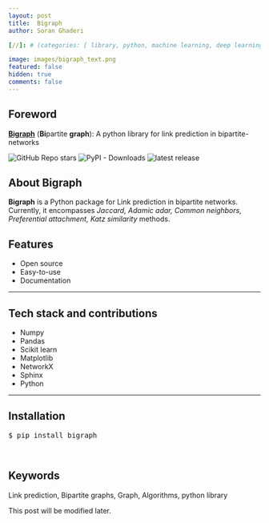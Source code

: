 ```yaml
---
layout: post
title:  Bigraph
author: Soran Ghaderi

[//]: # (categories: [ library, python, machine learning, deep learning, transformers ])

image: images/bigraph_text.png
featured: false
hidden: true
comments: false
---
```



## Foreword
<b><a target="_blank" href="https://github.com/bi-graph/bigraph">Bigraph</a></b> (<b>Bi</b>partite <b>graph</b>): A python library for link prediction in bipartite-networks</b> <br>

<img alt="GitHub Repo stars" src="https://img.shields.io/github/stars/bi-graph/bigraph?style=social">
<img alt="PyPI - Downloads" src="https://img.shields.io/pypi/dm/bigraph">
<img src="https://img.shields.io/pypi/v/bigraph.svg" alt="latest release" />

[//]: # (Glad to introduce my personal blog. Possibly, I will share what I read daily about deep learning, robotics, neuroscience, mathematics etc.)

## About Bigraph
<b>Bigraph</b> is a Python package for Link prediction in bipartite networks. Currently, it encompasses
<i>Jaccard, Adamic adar, Common neighbors, Preferential attachment,
Katz similarity</i> methods. <br>

## Features

<ul>
    <li>Open source</li>
    <li>Easy-to-use</li>
    <li>Documentation</li>
</ul>

-------------

## Tech stack and contributions

<ul>
    <li>Numpy</li>
    <li>Pandas</li>
    <li>Scikit learn</li>
    <li>Matplotlib</li>
    <li>NetworkX</li>
    <li>Sphinx</li>
    <li>Python</li>

</ul>

-------------


## Installation
<pre>$ pip install bigraph</pre>

<br> 

## Keywords
Link prediction, Bipartite graphs, Graph, Algorithms, python library

[//]: # (I am holding a B.Eng. in computer eng. since 2018 and trying to learn new stuff in the mentioned areas whenever I have free time.)
[//]: # (During the past few years I've been working on different projects both in the industry and opensource.<br>)

[//]: # (<div>)

[//]: # (Some libraries and applications I've been involved in are as follows:)

[//]: # (<h4>Machine learning libraries</h4>)

[//]: # (<ul>)

[//]: # (<li><b>Emgraph</b>: A Python toolkit for knowledge graph embedding.)

[//]: # (<p>It helps the researchers to develop, evaluate, and benchmark their works easily. Currently, there are already a number of models implemented and more will be introduced shortly.)

[//]: # (At this time we're trying to optimize the underlying layers as well as simplifying the APIs even more.</p>)

[//]: # (</li>)

[//]: # (<li><b>Bigraph</b>: Bipartite-network link prediction in Python.</li>)

[//]: # (</ul>)

[//]: # ()
[//]: # (<h4>Applications</h4>)

[//]: # (<ul>)

[//]: # (<li><b>TASE: Telegram Audio Search Engine</b>: A lightning fast audio full-text search engine on top of Telegram</li>)

[//]: # (</ul>)

[//]: # (</div>)

<span class="spoiler">This post will be modified later.</span>